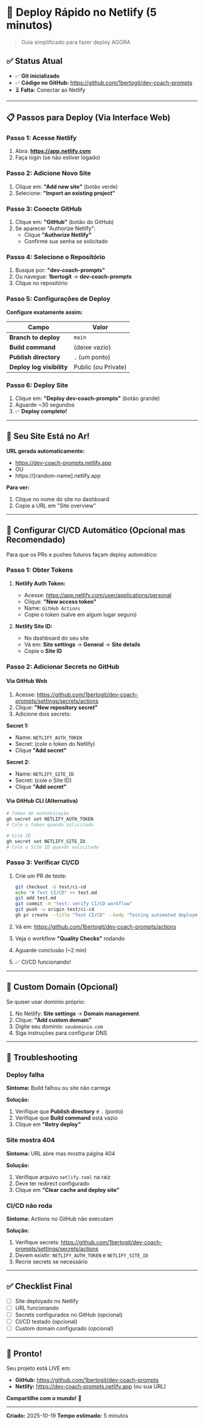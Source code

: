 # 🚀 Deploy Rápido no Netlify (5 minutos)

> Guia simplificado para fazer deploy AGORA

## ✅ Status Atual

- ✅ **Git inicializado**
- ✅ **Código no GitHub:** https://github.com/1bertogit/dev-coach-prompts
- ⏳ **Falta:** Conectar ao Netlify

---

## 📋 Passos para Deploy (Via Interface Web)

### Passo 1: Acesse Netlify

1. Abra: **https://app.netlify.com**
2. Faça login (se não estiver logado)

### Passo 2: Adicione Novo Site

1. Clique em: **"Add new site"** (botão verde)
2. Selecione: **"Import an existing project"**

### Passo 3: Conecte GitHub

1. Clique em: **"GitHub"** (botão do GitHub)
2. Se aparecer "Authorize Netlify":
   - Clique **"Authorize Netlify"**
   - Confirme sua senha se solicitado

### Passo 4: Selecione o Repositório

1. Busque por: **"dev-coach-prompts"**
2. Ou navegue: **1bertogit** → **dev-coach-prompts**
3. Clique no repositório

### Passo 5: Configurações de Deploy

**Configure exatamente assim:**

| Campo | Valor |
|-------|-------|
| **Branch to deploy** | `main` |
| **Build command** | (deixe vazio) |
| **Publish directory** | `.` (um ponto) |
| **Deploy log visibility** | Public (ou Private) |

### Passo 6: Deploy Site

1. Clique em: **"Deploy dev-coach-prompts"** (botão grande)
2. Aguarde ~30 segundos
3. ✅ **Deploy completo!**

---

## 🎉 Seu Site Está no Ar!

**URL gerada automaticamente:**
- https://dev-coach-prompts.netlify.app
- OU
- https://[random-name].netlify.app

**Para ver:**
1. Clique no nome do site no dashboard
2. Copie a URL em "Site overview"

---

## 🔧 Configurar CI/CD Automático (Opcional mas Recomendado)

Para que os PRs e pushes futuros façam deploy automático:

### Passo 1: Obter Tokens

1. **Netlify Auth Token:**
   - Acesse: https://app.netlify.com/user/applications/personal
   - Clique: **"New access token"**
   - Name: `GitHub Actions`
   - Copie o token (salve em algum lugar seguro)

2. **Netlify Site ID:**
   - No dashboard do seu site
   - Vá em: **Site settings** → **General** → **Site details**
   - Copie o **Site ID**

### Passo 2: Adicionar Secrets no GitHub

#### Via GitHub Web

1. Acesse: https://github.com/1bertogit/dev-coach-prompts/settings/secrets/actions
2. Clique: **"New repository secret"**
3. Adicione dois secrets:

**Secret 1:**
- Name: `NETLIFY_AUTH_TOKEN`
- Secret: (cole o token do Netlify)
- Clique **"Add secret"**

**Secret 2:**
- Name: `NETLIFY_SITE_ID`
- Secret: (cole o Site ID)
- Clique **"Add secret"**

#### Via GitHub CLI (Alternativa)

```bash
# Token de autenticação
gh secret set NETLIFY_AUTH_TOKEN
# Cole o token quando solicitado

# Site ID
gh secret set NETLIFY_SITE_ID
# Cole o Site ID quando solicitado
```

### Passo 3: Verificar CI/CD

1. Crie um PR de teste:
   ```bash
   git checkout -b test/ci-cd
   echo "# Test CI/CD" >> test.md
   git add test.md
   git commit -m "test: verify CI/CD workflow"
   git push -u origin test/ci-cd
   gh pr create --title "Test CI/CD" --body "Testing automated deployment"
   ```

2. Vá em: https://github.com/1bertogit/dev-coach-prompts/actions
3. Veja o workflow **"Quality Checks"** rodando
4. Aguarde conclusão (~2 min)
5. ✅ CI/CD funcionando!

---

## 🎨 Custom Domain (Opcional)

Se quiser usar domínio próprio:

1. No Netlify: **Site settings** → **Domain management**
2. Clique: **"Add custom domain"**
3. Digite seu domínio: `seudominio.com`
4. Siga instruções para configurar DNS

---

## 🐛 Troubleshooting

### Deploy falha

**Sintoma:** Build falhou ou site não carrega

**Solução:**
1. Verifique que **Publish directory** é `.` (ponto)
2. Verifique que **Build command** está vazio
3. Clique em **"Retry deploy"**

### Site mostra 404

**Sintoma:** URL abre mas mostra página 404

**Solução:**
1. Verifique arquivo `netlify.toml` na raiz
2. Deve ter redirect configurado
3. Clique em **"Clear cache and deploy site"**

### CI/CD não roda

**Sintoma:** Actions no GitHub não executam

**Solução:**
1. Verifique secrets: https://github.com/1bertogit/dev-coach-prompts/settings/secrets/actions
2. Devem existir: `NETLIFY_AUTH_TOKEN` e `NETLIFY_SITE_ID`
3. Recrie secrets se necessário

---

## ✅ Checklist Final

- [ ] Site deployado no Netlify
- [ ] URL funcionando
- [ ] Secrets configurados no GitHub (opcional)
- [ ] CI/CD testado (opcional)
- [ ] Custom domain configurado (opcional)

---

## 🎉 Pronto!

Seu projeto está LIVE em:
- **GitHub:** https://github.com/1bertogit/dev-coach-prompts
- **Netlify:** https://dev-coach-prompts.netlify.app (ou sua URL)

**Compartilhe com o mundo!** 🚀

---

**Criado:** 2025-10-19
**Tempo estimado:** 5 minutos
